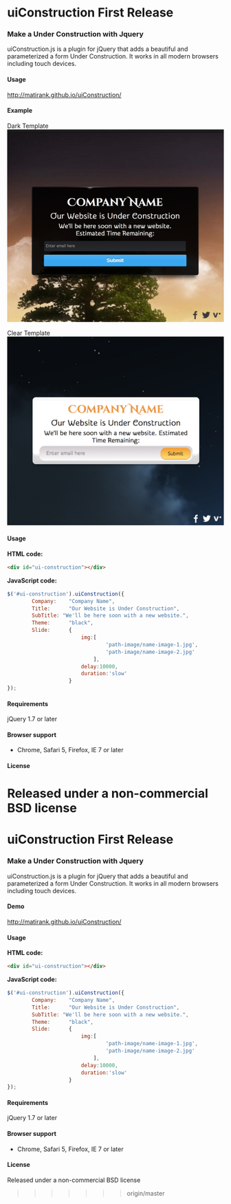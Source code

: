 uiConstruction First Release
=======================================================

### Make a Under Construction with Jquery

uiConstruction.js is a plugin for jQuery that adds a beautiful and parameterized a form Under Construction. It works in all modern browsers including touch devices.


#### Usage
http://matirank.github.io/uiConstruction/

#### Example
Dark Template
![alt tag](https://github.com/matirank/uiConstruction/blob/master/dark-style.jpg)

Clear Template
![alt tag](https://github.com/matirank/uiConstruction/blob/master/clear-style.jpg)

#### Usage

**HTML code:**
```html
<div id="ui-construction"></div>
```

**JavaScript code:**
```javascript
$('#ui-construction').uiConstruction({
		Company:	"Company Name",
		Title: 		"Our Website is Under Construction",
		SubTitle: "We'll be here soon with a new website.",
		Theme:		"black",
		Slide: 		{
						img:[
								'path-image/name-image-1.jpg',
								'path-image/name-image-2.jpg'
							],
						delay:10000,
						duration:'slow'
					}
});
```

#### Requirements

jQuery 1.7 or later

#### Browser support
* Chrome, Safari 5, Firefox, IE 7 or later

#### License
Released under a non-commercial BSD license
=======
uiConstruction First Release
=======================================================

### Make a Under Construction with Jquery

uiConstruction.js is a plugin for jQuery that adds a beautiful and parameterized a form Under Construction. It works in all modern browsers including touch devices.

#### Demo
http://matirank.github.io/uiConstruction/

#### Usage

**HTML code:**
```html
<div id="ui-construction"></div>
```

**JavaScript code:**
```javascript
$('#ui-construction').uiConstruction({
		Company:	"Company Name",
		Title: 		"Our Website is Under Construction",
		SubTitle: "We'll be here soon with a new website.",
		Theme:		"black",
		Slide: 		{
						img:[
								'path-image/name-image-1.jpg',
								'path-image/name-image-2.jpg'
							],
						delay:10000,
						duration:'slow'
					}
});
```

#### Requirements

jQuery 1.7 or later

#### Browser support
* Chrome, Safari 5, Firefox, IE 7 or later

#### License
Released under a non-commercial BSD license
>>>>>>> origin/master
